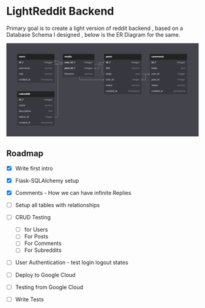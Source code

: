 # LightReddit Backend

Primary goal is to create a light version of reddit backend , based on a Database Schema I designed , below is the ER Diagram for the same.


![Database Schema](https://github.com/invader43/LightReddit/blob/main/image.png)


## Roadmap 
- [x] Write first intro
- [x] Flask-SQLAlchemy setup
- [x] Comments - How we can have infinite Replies
- [ ] Setup all tables with relationships
- [ ] CRUD Testing
    - [ ] for Users
    - [ ] For Posts
    - [ ] For Comments
    - [ ] For Subreddits
- [ ] User Authentication - test login logout states 
- [ ] Deploy to Google Cloud
- [ ] Testing from Google Cloud
- [ ] Write Tests


<!-- ## Current Features -->
